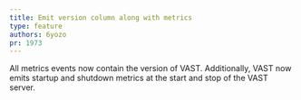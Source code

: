 ```yaml
---
title: Emit version column along with metrics
type: feature
authors: 6yozo
pr: 1973
---
```


All metrics events now contain the version of VAST. Additionally, VAST now emits
startup and shutdown metrics at the start and stop of the VAST server.
